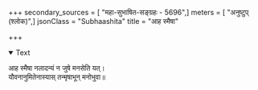 +++
secondary_sources = [ "महा-सुभाषित-सङ्ग्रहः - 5696",]
meters = [ "अनुष्टुप् (श्लोक)",]
jsonClass = "Subhaashita"
title = "आह स्मैषा"

+++

<details open><summary>Text</summary>

आह स्मैषा नलादन्यं न जुषे मनसेति यत्।  
यौवनानुमितेनास्यास् तन्मृषाभून् मनोभुवा॥
</details>
